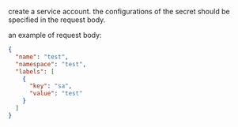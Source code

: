 create a service account. the configurations of the secret should be specified in the request
body.

an example of request body:

```json
{
  "name": "test",
  "namespace": "test",
  "labels": [
    {
      "key": "sa",
      "value": "test"
    }
  ]
}
```